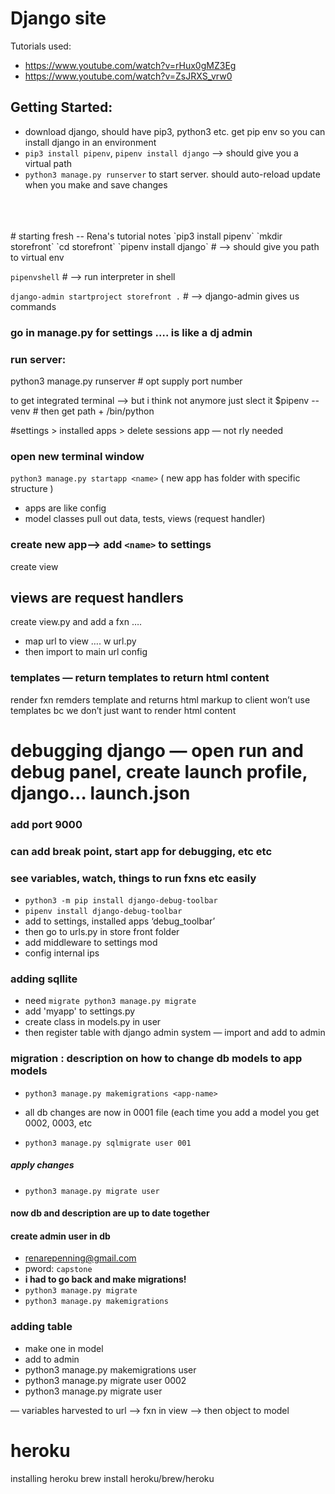 # Django site

Tutorials used:
- https://www.youtube.com/watch?v=rHux0gMZ3Eg
- https://www.youtube.com/watch?v=ZsJRXS_vrw0

## Getting Started: 
- download django, should have pip3, python3 etc. get pip env so you can install django in an environment
- `pip3 install pipenv`, `pipenv install django` --> should give you a virtual path
- `python3 manage.py runserver` to start server. should auto-reload update when you make and save changes

<br>
<br>
<br> 
# starting fresh -- Rena's tutorial notes
`pip3 install pipenv`
`mkdir storefront`
`cd storefront`
`pipenv install django` # —> should give you path to virtual env

`pipenvshell` # —> run interpreter in shell

`django-admin startproject storefront .` #  —> django-admin gives us commands

### go in manage.py for settings …. is like a dj admin

### run server: 
python3 manage.py runserver # opt supply port number

to get integrated terminal —> but i think not anymore just slect it
$pipenv --venv # then get path + /bin/python

#settings > installed apps > delete sessions app — not rly needed 

### open new terminal window
`python3 manage.py startapp <name>` ( new app has folder with specific structure  )
- apps are like config
- model classes pull out data, tests, views (request handler)

### create new app—> add `<name>` to settings
create view
## views are request handlers
create view.py and add a fxn ….

-  map url to view …. w url.py
-  then import to main url config

### templates — return templates to return html content
render fxn remders template and returns html markup to client
won’t use templates bc we don’t just want to render html content

# debugging django — open run and debug panel, create launch profile, django… launch.json
### add port  9000
### can add break point, start app for debugging, etc etc
### see variables, watch, things to run fxns etc easily

- `python3 -m pip install django-debug-toolbar`
- `pipenv install django-debug-toolbar`
- add to settings, installed apps ‘debug_toolbar’
- then go to urls.py in store front folder
- add middleware to settings mod
- config internal ips

###  adding sqllite
- need `migrate python3 manage.py migrate`
- add 'myapp' to settings.py
- create class in models.py in user
- then register table with django admin system
— import and add to admin

### migration : description on how to change db models to app models
- `python3 manage.py makemigrations <app-name>`
- all db changes are now in 0001 file (each time you add a model you get 0002, 0003, etc

- `python3 manage.py sqlmigrate user 001`
##### apply changes
- `python3 manage.py migrate user`
#### now db and description are up to date together

#### create admin user in db
- renarepenning@gmail.com
- pword: `capstone`
- **i had to go back and make migrations!**
- `python3 manage.py migrate`
- `python3 manage.py makemigrations`

### adding table
- make one in  model
- add to admin
- python3 manage.py makemigrations user
- python3 manage.py migrate user 0002
- python3 manage.py migrate user

— variables harvested to url —> fxn in view —> then object to model 


# heroku
installing heroku brew install heroku/brew/heroku

